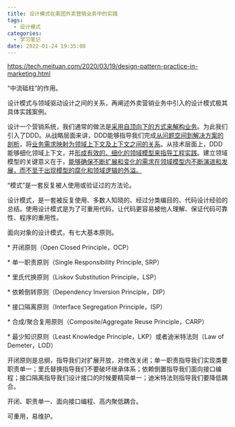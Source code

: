 ```yaml
---
title: 设计模式在美团外卖营销业务中的实践
tags:
  - 设计模式
categories:
  - 学习笔记
date: 2022-01-24 19:35:08
---
```


https://tech.meituan.com/2020/03/19/design-pattern-practice-in-marketing.html



“中流砥柱”的作用。

设计模式与领域驱动设计之间的关系，再阐述外卖营销业务中引入的设计模式极其具体实践案例。

设计一个营销系统，我们通常的做法是<u>采用自顶向下的方式来解构业务</u>。为此我们引入了DDD。从战略层面来讲，DDD能够指导我们完成<u>从问题空间到解决方案的剖析</u>，将<u>业务需求映射为领域上下文及上下文之间的关系</u>。从技术层面上，DDD能够细化领域上下文，并<u>形成有效的、细化的领域模型来指导工程实践</u>。建立领域模型的关键意义在于，<u>能够确保不断扩展和变化的需求在领域模型内不断演进和发展，而不至于出现模型的腐化和领域逻辑的外溢。</u>

“模式”是一套反复被人使用或验证过的方法论。

设计模式，是一套被反复使用、多数人知晓的、经过分类编目的、代码设计经验的总结。使用设计模式是为了可重用代码，让代码更容易被他人理解、保证代码可靠性、程序的重用性。

面向对象的设计模式，有七大基本原则。

\* 开闭原则（Open Closed Principle，OCP）

\* 单一职责原则（Single Responsibility Principle, SRP）

\* 里氏代换原则（Liskov Substitution Principle，LSP）

\* 依赖倒转原则（Dependency Inversion Principle，DIP）

\* 接口隔离原则（Interface Segregation Principle，ISP）

\* 合成/聚合复用原则（Composite/Aggregate Reuse Principle，CARP）

\* 最少知识原则（Least Knowledge Principle，LKP）或者迪米特法则（Law of Demeter，LOD）

开闭原则是总纲，指导我们对扩展开放，对修改关闭；单一职责指导我们实现类要职责单一；里氏替换指导我们不要破坏继承体系；依赖倒置指导我们面向接口编程；接口隔离指导我们设计接口的时候要精简单一；迪米特法则指导我们要降低耦合。

开闭、职责单一、面向接口编程、高内聚低耦合。

可重用，易维护。
